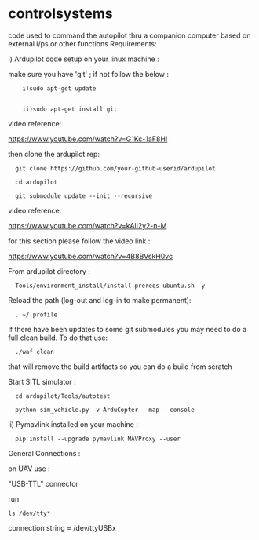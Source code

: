 # controlsystems

code used to command the autopilot thru a companion computer based on external i/ps or other functions
Requirements:


   i) Ardupilot code setup on your linux machine :
   
   
   
   
   make sure you have 'git' ; if not follow the below :
    
        i)sudo apt-get update
    
    
        ii)sudo apt-get install git
   video reference:

   https://www.youtube.com/watch?v=G1Kc-1aF8HI  
   
   
   then clone the ardupilot rep:
   
      git clone https://github.com/your-github-userid/ardupilot
   
      cd ardupilot
    
      git submodule update --init --recursive
  video reference:
  
  https://www.youtube.com/watch?v=kAli2y2-n-M
  
  for this section please follow the video link :
  
  https://www.youtube.com/watch?v=4B8BVskH0vc
  
  From ardupilot directory :

      Tools/environment_install/install-prereqs-ubuntu.sh -y

Reload the path (log-out and log-in to make permanent):

      . ~/.profile
 
If there have been updates to some git submodules you may need to do a full clean build. To do that use:

      ./waf clean

that will remove the build artifacts so you can do a build from scratch

Start SITL simulator :

      cd ardupilot/Tools/autotest
      
      python sim_vehicle.py -v ArduCopter --map --console


ii) Pymavlink installed on your machine :

      pip install --upgrade pymavlink MAVProxy --user


General Connections :

on UAV use :

"USB-TTL" connector

run 

` ls /dev/tty* `

connection string = /dev/ttyUSBx
